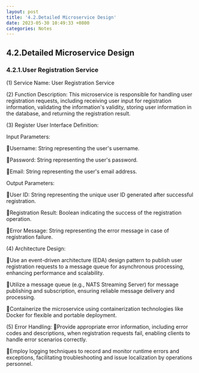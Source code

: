 ```yaml
---
layout: post
title: '4.2.Detailed Microservice Design'
date: 2023-05-30 10:49:33 +0800
categories: Notes
---
```


## 4.2.Detailed Microservice Design

### 4.2.1.User Registration Service

(1) Service Name: User Registration Service

(2) Function Description: This microservice is responsible for handling user registration requests, including receiving user input for registration information, validating the information's validity, storing user information in the database, and returning the registration result.

(3) Register User Interface Definition:

Input Parameters:

Username: String representing the user's username.

Password: String representing the user's password.

Email: String representing the user's email address.

Output Parameters:

User ID: String representing the unique user ID generated after successful registration.

Registration Result: Boolean indicating the success of the registration operation.

Error Message: String representing the error message in case of registration failure.

(4) Architecture Design:

Use an event-driven architecture (EDA) design pattern to publish user registration requests to a message queue for asynchronous processing, enhancing performance and scalability.

Utilize a message queue (e.g., NATS Streaming Server) for message publishing and subscription, ensuring reliable message delivery and processing.

Containerize the microservice using containerization technologies like Docker for flexible and portable deployment.

(5) Error Handling:
Provide appropriate error information, including error codes and descriptions, when registration requests fail, enabling clients to handle error scenarios correctly.

Employ logging techniques to record and monitor runtime errors and exceptions, facilitating troubleshooting and issue localization by operations personnel.
